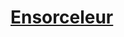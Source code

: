 ﻿---
!LinkItem
Link: sorcerer_hd.md
NameLink: <!--NameLink-->[Ensorceleur](hd_sorcerer.md)<!--/NameLink-->
Id: classes_hd.md#ensorceleur
ParentLink: classes_hd.md#classes
Name: Ensorceleur
ParentName: Classes
AltName: '[Sorcerer](#)'
Attributes:
  NameLink: '[Ensorceleur](hd_sorcerer.md)'
  Markdown: >+
    ## <!--NameLink-->[Ensorceleur](hd_sorcerer.md)<!--/NameLink-->


    - AltName: <!--AltName-->[Sorcerer](#)<!--/AltName-->

  AltName: '[Sorcerer](#)'
AttributesDictionary: >+
  NameLink: '[Ensorceleur](hd_sorcerer.md)'

  Markdown: >+

    ## <!--NameLink-->[Ensorceleur](hd_sorcerer.md)<!--/NameLink-->





    - AltName: <!--AltName-->[Sorcerer](#)<!--/AltName-->



  AltName: '[Sorcerer](#)'

---




# [Ensorceleur](hd_sorcerer.md)



